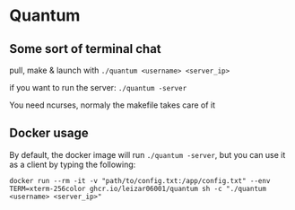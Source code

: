 # Quantum

## Some sort of terminal chat

pull, make & launch with `./quantum <username> <server_ip>`

if you want to run the server: `./quantum -server`

You need ncurses, normaly the makefile takes care of it

## Docker usage

By default, the docker image will run `./quantum -server`, 
but you can use it as a client by typing the following:
```
docker run --rm -it -v "path/to/config.txt:/app/config.txt" --env TERM=xterm-256color ghcr.io/leizar06001/quantum sh -c "./quantum <username> <server_ip>"
```

